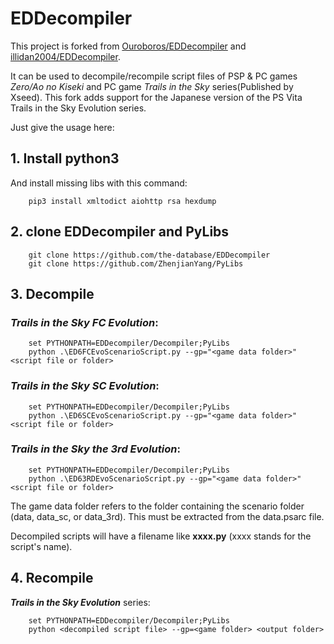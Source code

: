# EDDecompiler

This project is forked from [Ouroboros/EDDecompiler](https://github.com/Ouroboros/EDDecompiler) and [illidan2004/EDDecompiler](https://github.com/illidan2004/EDDecompiler).

It can be used to decompile/recompile script files of PSP & PC games *Zero/Ao no Kiseki* and PC game *Trails in the Sky* series(Published by Xseed). This fork adds support for the Japanese version of the PS Vita Trails in the Sky Evolution series. 

Just give the usage here:   
## 1. Install python3   
And install missing libs with this command:   
```
    pip3 install xmltodict aiohttp rsa hexdump
```

## 2. clone **EDDecompiler** and **PyLibs**   
```
    git clone https://github.com/the-database/EDDecompiler   
    git clone https://github.com/ZhenjianYang/PyLibs   
```

## 3. Decompile
### *Trails in the Sky FC Evolution*:   
```
    set PYTHONPATH=EDDecompiler/Decompiler;PyLibs
    python .\ED6FCEvoScenarioScript.py --gp="<game data folder>" <script file or folder>
```
### *Trails in the Sky SC Evolution*:   
```
    set PYTHONPATH=EDDecompiler/Decompiler;PyLibs
    python .\ED6SCEvoScenarioScript.py --gp="<game data folder>" <script file or folder>
```
### *Trails in the Sky the 3rd Evolution*:   
```
    set PYTHONPATH=EDDecompiler/Decompiler;PyLibs
    python .\ED63RDEvoScenarioScript.py --gp="<game data folder>" <script file or folder>
```

The game data folder refers to the folder containing the scenario folder (data, data_sc, or data_3rd). This must be extracted from the data.psarc file. 

Decompiled scripts will have a filename like **xxxx.py** (xxxx stands for the script's name).

## 4. Recompile   
***Trails in the Sky Evolution*** series:   
```
    set PYTHONPATH=EDDecompiler/Decompiler;PyLibs
    python <decompiled script file> --gp=<game folder> <output folder>
```